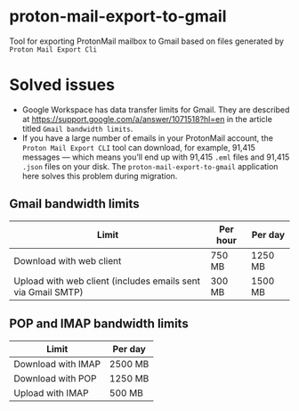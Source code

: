 # proton-mail-export-to-gmail
Tool for exporting ProtonMail mailbox to Gmail based on files generated by `Proton Mail Export Cli`

# Solved issues
- Google Workspace has data transfer limits for Gmail. They are described at https://support.google.com/a/answer/1071518?hl=en in the article titled `Gmail bandwidth limits`.
- If you have a large number of emails in your ProtonMail account, the `Proton Mail Export CLI` tool can download, for example, 91,415 messages — which means you’ll end up with 91,415 `.eml` files and 91,415 `.json` files on your disk. The `proton-mail-export-to-gmail` application here solves this problem during migration.

## Gmail bandwidth limits

| Limit                                                            | Per hour | Per day |
|------------------------------------------------------------------|-----------|----------|
| Download with web client                                         | 750 MB    | 1250 MB  |
| Upload with web client (includes emails sent via Gmail SMTP)     | 300 MB    | 1500 MB  |

## POP and IMAP bandwidth limits

| Limit                | Per day |
|----------------------|----------|
| Download with IMAP   | 2500 MB  |
| Download with POP    | 1250 MB  |
| Upload with IMAP     | 500 MB   |

